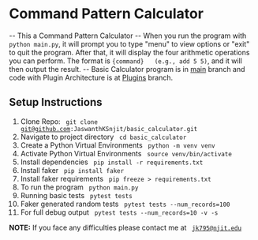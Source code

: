 # Command Pattern Calculator

-- This a Command Pattern Calculator
-- When you run the program with <code>python main.py</code>, it will prompt you to type "menu" to view options or "exit" to quit the program. After that, it will display the four arithmetic operations you can perform. The format is <code>{command} <num1> <num2> (e.g., add 5 5)</code>, and it will then output the result.
-- Basic Calculator program is in [main](https://github.com/JaswanthKSnjit/homework5/tree/main) branch and code with Plugin Architecture is at [Plugins](https://github.com/JaswanthKSnjit/homework5/tree/plugins) branch.

## Setup Instructions

1. Clone Repo: <code> git clone git@github.com:JaswanthKSnjit/basic_calculator.git </code>
2. Navigate to project directory <code> cd basic_calculator </code>
3. Create a Python Virtual Environments <code> python -m venv venv </code>
4. Activate Python Virtual Environments <code> source venv/bin/activate </code>
5. Install dependencies <code> pip install -r requirements.txt </code>
6. Install faker <code> pip install faker </code>
7. Install faker requirements <code> pip freeze > requirements.txt </code>
8. To run the program <code> python main.py </code>
9. Running basic tests <code> pytest tests</code>
10. Faker generated random tests <code> pytest tests --num_records=100 </code>
11. For full debug output <code> pytest tests --num_records=10 -v -s </code>

**NOTE:** If you face any difficulties please contact me at <code> jk795@njit.edu </code>
